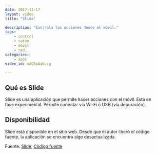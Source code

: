 ```yaml
---
date: 2017-11-17
layout: video
title: "Slide"

description: "Controla las acciones desde el móvil."
tags:
    - control
    - raton
    - movil
    - red
categories:
    - apps
video_id: mAQ4pAakLrg

---
```

<!--more-->

## Qué es Slide
Slide es una aplicación que permite hacer acciones con el móvil. Está en fase experimental. Permite conectar vía Wi-Fi o USB (vía depuración).

## Disponibilidad

Slide está disponible en el sitio web. Desde que el autor liberó el código fuente, la aplicación se encuentra algo desactualizada.

Fuente: [Slide](http://www.slide-app.com/), [Código fuente](https://github.com/LorenK96/slide-desktop)
